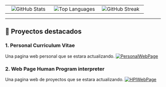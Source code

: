 <div align="center">
  <table>
    <tr>
      <td align="center" valign="top" width="33%">
        <img src="https://github-readme-stats.vercel.app/api?username=molxeuz&show_icons=true&hide_title=true&count_private=true&theme=radical" alt="GitHub Stats"/>
      </td>
      <td align="center" valign="top" width="33%">
        <img src="https://github-readme-stats.vercel.app/api/top-langs/?username=molxeuz&layout=compact&theme=radical" alt="Top Languages"/>
      </td>
      <td align="center" valign="top" width="33%">
        <img src="https://github-readme-streak-stats.herokuapp.com/?user=molxeuz&theme=radical" alt="GitHub Streak"/>
      </td>
    </tr>
  </table>
</div>

---

## 🧾 Proyectos destacados
### 1. **Personal Curriculum Vitae**
Una pagina web personal que se estara actualizando.
[![PersonalWebPage](https://img.shields.io/badge/GitHub-PersonalWebPage-blue?style=flat&logo=github)](https://github.com/molxeuz/PersonalCurriculumVitae)

### 2. **Web Page Human Program interpreter**
Una pagina web de proyectos que se estara actualizando.
[![HPIWebPage](https://img.shields.io/badge/GitHub-PersonalWebPage-blue?style=flat&logo=github)](https://molxeuz.github.io/WebPage_HumanProgramInterpreter/)

